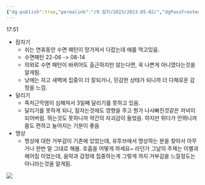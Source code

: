 ```yaml
---
{"dg-publish":true,"permalink":"/9.일지/2023/2023-05-02/","dgPassFrontmatter":true,"noteIcon":""}
---
```




17:51

- 잠자기
	- 쉬는 연휴동안 수면 패턴이 망가져서 다잡는데 애를 먹고있음.
	- 수면패턴 22-06 -> 08-14 
	- 의외로 수면 패턴이 바뀌어도 출근하지만 않는다면, 꼭 나쁜게 아니였다는것을 알게됨.
	- 낮에는 자고 새벽에 집중이 더 잘되거나, 민감한 상태가 되니까 더 다채로운 감정을 느낌.
- 달리기
	- 족저근막염이 심해져서 3일째 달리기를 못하고 있음.
	- 달리기를 못하게 되니, 잠자는것에도 영향을 주고 뭔가 나사빠진것같은 저녁이 되어버림. 뛰는것도 못하니까 약간의 자괴감이 들었음. 하지만 뛰다가 안뛰니까 몸도 편하고 늘어지는 기분이 좋음
- 명상
	- 명상에 대한 거부감이 기존에 있었는데, 유투브에서 명상하는 분을 찾아서 아무거나 한번 말 그대로 해봄. 호흡을 어떻게 하세요~ 라던가 그날의 주제는 이별과 헤어짐 이었는데, 음악과 감정에 집중하는게 그렇게 까지 거부감을 느낄정도는 아니라는것을 알게됨. 


![](https://i.imgur.com/Pcxokt4.png)
